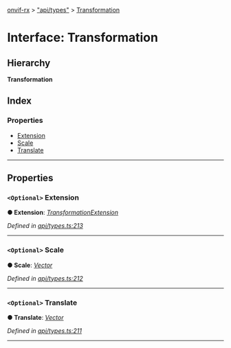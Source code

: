 [onvif-rx](../README.md) > ["api/types"](../modules/_api_types_.md) > [Transformation](../interfaces/_api_types_.transformation.md)

# Interface: Transformation

## Hierarchy

**Transformation**

## Index

### Properties

* [Extension](_api_types_.transformation.md#extension)
* [Scale](_api_types_.transformation.md#scale)
* [Translate](_api_types_.transformation.md#translate)

---

## Properties

<a id="extension"></a>

### `<Optional>` Extension

**● Extension**: *[TransformationExtension](_api_types_.transformationextension.md)*

*Defined in [api/types.ts:213](https://github.com/patrickmichalina/onvif-rx/blob/3ab1739/src/api/types.ts#L213)*

___
<a id="scale"></a>

### `<Optional>` Scale

**● Scale**: *[Vector](_api_types_.vector.md)*

*Defined in [api/types.ts:212](https://github.com/patrickmichalina/onvif-rx/blob/3ab1739/src/api/types.ts#L212)*

___
<a id="translate"></a>

### `<Optional>` Translate

**● Translate**: *[Vector](_api_types_.vector.md)*

*Defined in [api/types.ts:211](https://github.com/patrickmichalina/onvif-rx/blob/3ab1739/src/api/types.ts#L211)*

___

